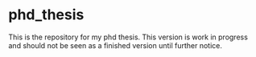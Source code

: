 # phd_thesis
This is the repository for my phd thesis. This version is work in progress and should not be seen as a finished version until further notice.
